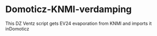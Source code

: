 # Domoticz-KNMI-verdamping
This DZ Ventz script gets EV24 evaporation from KNMI and imports it inDomoticz
